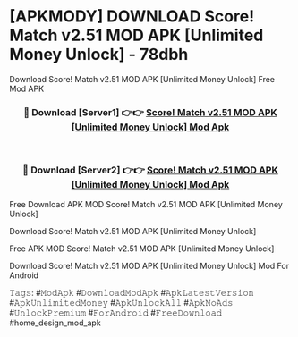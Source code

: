 # [APKMODY] DOWNLOAD Score! Match v2.51 MOD APK [Unlimited Money Unlock] - 78dbh
Download Score! Match v2.51 MOD APK [Unlimited Money Unlock] Free Mod APK

<div align="center">
<h3>🔴 Download [Server1] 👉👉 <a href="https://apk-comot.site?title=Score!_Match_v2.51_MOD_APK_[Unlimited_Money_Unlock]">Score! Match v2.51 MOD APK [Unlimited Money Unlock] Mod Apk</a></h3><br>

<h3>🔴 Download [Server2] 👉👉 <a href="https://apk-comot.site?title=Score!_Match_v2.51_MOD_APK_[Unlimited_Money_Unlock]">Score! Match v2.51 MOD APK [Unlimited Money Unlock] Mod Apk</a></h3>
</div>


Free Download APK MOD Score! Match v2.51 MOD APK [Unlimited Money Unlock]

Download Score! Match v2.51 MOD APK [Unlimited Money Unlock] 

Free APK MOD Score! Match v2.51 MOD APK [Unlimited Money Unlock] 

Download Score! Match v2.51 MOD APK [Unlimited Money Unlock] Mod For Android

𝚃𝚊𝚐𝚜: #𝙼𝚘𝚍𝙰𝚙𝚔 #𝙳𝚘𝚠𝚗𝚕𝚘𝚊𝚍𝙼𝚘𝚍𝙰𝚙𝚔 #𝙰𝚙𝚔𝙻𝚊𝚝𝚎𝚜𝚝𝚅𝚎𝚛𝚜𝚒𝚘𝚗 #𝙰𝚙𝚔𝚄𝚗𝚕𝚒𝚖𝚒𝚝𝚎𝚍𝙼𝚘𝚗𝚎𝚢 #𝙰𝚙𝚔𝚄𝚗𝚕𝚘𝚌𝚔𝙰𝚕𝚕 #𝙰𝚙𝚔𝙽𝚘𝙰𝚍𝚜 #𝚄𝚗𝚕𝚘𝚌𝚔𝙿𝚛𝚎𝚖𝚒𝚞𝚖 #𝙵𝚘𝚛𝙰𝚗𝚍𝚛𝚘𝚒𝚍 #𝙵𝚛𝚎𝚎𝙳𝚘𝚠𝚗𝚕𝚘𝚊𝚍 #home_design_mod_apk